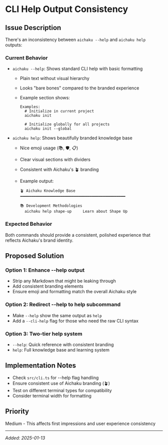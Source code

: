 # CLI Help Output Consistency

## Issue Description

There's an inconsistency between `aichaku --help` and `aichaku help` outputs:

### Current Behavior

- `aichaku --help`: Shows standard CLI help with basic formatting
  - Plain text without visual hierarchy
  - Looks "bare bones" compared to the branded experience
  - Example section shows:

    ```
    Examples:
      # Initialize in current project
      aichaku init

      # Initialize globally for all projects
      aichaku init --global
    ```

- `aichaku help`: Shows beautifully branded knowledge base
  - Nice emoji usage (📚, 🛡️, 📋)
  - Clear visual sections with dividers
  - Consistent with Aichaku's 🪴 branding
  - Example output:

    ```
    🪴 Aichaku Knowledge Base
    ━━━━━━━━━━━━━━━━━━━━━━━━━━━━━━━━━━━━━━━━━━━━━━━

    📚 Development Methodologies
      aichaku help shape-up     Learn about Shape Up
    ```

### Expected Behavior

Both commands should provide a consistent, polished experience that reflects Aichaku's brand identity.

## Proposed Solution

### Option 1: Enhance --help output

- Strip any Markdown that might be leaking through
- Add consistent branding elements
- Ensure emoji and formatting match the overall Aichaku style

### Option 2: Redirect --help to help subcommand

- Make `--help` show the same output as `help`
- Add a `--cli-help` flag for those who need the raw CLI syntax

### Option 3: Two-tier help system

- `--help`: Quick reference with consistent branding
- `help`: Full knowledge base and learning system

## Implementation Notes

- Check `src/cli.ts` for --help flag handling
- Ensure consistent use of Aichaku branding (🪴)
- Test on different terminal types for compatibility
- Consider terminal width for formatting

## Priority

Medium - This affects first impressions and user experience consistency

---

_Added: 2025-01-13_
